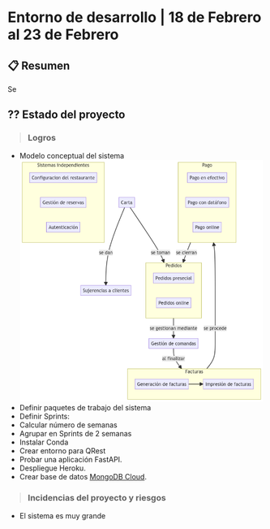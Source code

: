 # Entorno de desarrollo | 18 de Febrero al 23 de Febrero

## 📋 Resumen

Se 

## ?? Estado del proyecto



> ### Logros
- Modelo conceptual del sistema 
![image-20230417-130015.png](./attachments/image-20230417-130015.png)
- Definir paquetes de trabajo del sistema
- Definir Sprints:
- Calcular número de semanas
- Agrupar en Sprints de 2 semanas
- Instalar Conda
- Crear entorno para QRest
- Probar una aplicación FastAPI.
- Despliegue Heroku.
- Crear base de datos [MongoDB Cloud](https://cloud.mongodb.com/v2/640f21962ac6cb63d2872a44#/metrics/replicaSet/640f21f4f9467f66381f66b7/explorer).
> ### Incidencias del proyecto y riesgos
- El sistema es muy grande
